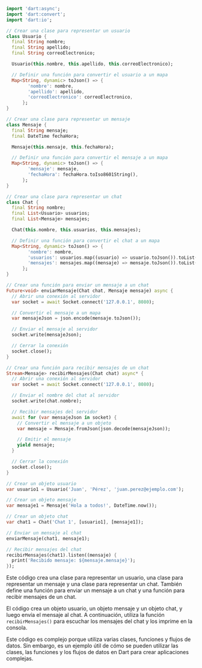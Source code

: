 ```dart
import 'dart:async';
import 'dart:convert';
import 'dart:io';

// Crear una clase para representar un usuario
class Usuario {
  final String nombre;
  final String apellido;
  final String correoElectronico;

  Usuario(this.nombre, this.apellido, this.correoElectronico);

  // Definir una función para convertir el usuario a un mapa
  Map<String, dynamic> toJson() => {
        'nombre': nombre,
        'apellido': apellido,
        'correoElectronico': correoElectronico,
      };
}

// Crear una clase para representar un mensaje
class Mensaje {
  final String mensaje;
  final DateTime fechaHora;

  Mensaje(this.mensaje, this.fechaHora);

  // Definir una función para convertir el mensaje a un mapa
  Map<String, dynamic> toJson() => {
        'mensaje': mensaje,
        'fechaHora': fechaHora.toIso8601String(),
      };
}

// Crear una clase para representar un chat
class Chat {
  final String nombre;
  final List<Usuario> usuarios;
  final List<Mensaje> mensajes;

  Chat(this.nombre, this.usuarios, this.mensajes);

  // Definir una función para convertir el chat a un mapa
  Map<String, dynamic> toJson() => {
        'nombre': nombre,
        'usuarios': usuarios.map((usuario) => usuario.toJson()).toList(),
        'mensajes': mensajes.map((mensaje) => mensaje.toJson()).toList(),
      };
}

// Crear una función para enviar un mensaje a un chat
Future<void> enviarMensaje(Chat chat, Mensaje mensaje) async {
  // Abrir una conexión al servidor
  var socket = await Socket.connect('127.0.0.1', 8080);

  // Convertir el mensaje a un mapa
  var mensajeJson = json.encode(mensaje.toJson());

  // Enviar el mensaje al servidor
  socket.write(mensajeJson);

  // Cerrar la conexión
  socket.close();
}

// Crear una función para recibir mensajes de un chat
Stream<Mensaje> recibirMensajes(Chat chat) async* {
  // Abrir una conexión al servidor
  var socket = await Socket.connect('127.0.0.1', 8080);

  // Enviar el nombre del chat al servidor
  socket.write(chat.nombre);

  // Recibir mensajes del servidor
  await for (var mensajeJson in socket) {
    // Convertir el mensaje a un objeto
    var mensaje = Mensaje.fromJson(json.decode(mensajeJson));

    // Emitir el mensaje
    yield mensaje;
  }

  // Cerrar la conexión
  socket.close();
}

// Crear un objeto usuario
var usuario1 = Usuario('Juan', 'Pérez', 'juan.perez@ejemplo.com');

// Crear un objeto mensaje
var mensaje1 = Mensaje('Hola a todos!', DateTime.now());

// Crear un objeto chat
var chat1 = Chat('Chat 1', [usuario1], [mensaje1]);

// Enviar un mensaje al chat
enviarMensaje(chat1, mensaje1);

// Recibir mensajes del chat
recibirMensajes(chat1).listen((mensaje) {
  print('Recibido mensaje: ${mensaje.mensaje}');
});
```

Este código crea una clase para representar un usuario, una clase para representar un mensaje y una clase para representar un chat. También define una función para enviar un mensaje a un chat y una función para recibir mensajes de un chat.

El código crea un objeto usuario, un objeto mensaje y un objeto chat, y luego envía el mensaje al chat. A continuación, utiliza la función `recibirMensajes()` para escuchar los mensajes del chat y los imprime en la consola.

Este código es complejo porque utiliza varias clases, funciones y flujos de datos. Sin embargo, es un ejemplo útil de cómo se pueden utilizar las clases, las funciones y los flujos de datos en Dart para crear aplicaciones complejas.